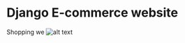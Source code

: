 # Django E-commerce website 
Shopping we
![alt text](https://github.com/geekyshow1/shoppinglyx/blob/main/Screenshots/Home.jpeg)
